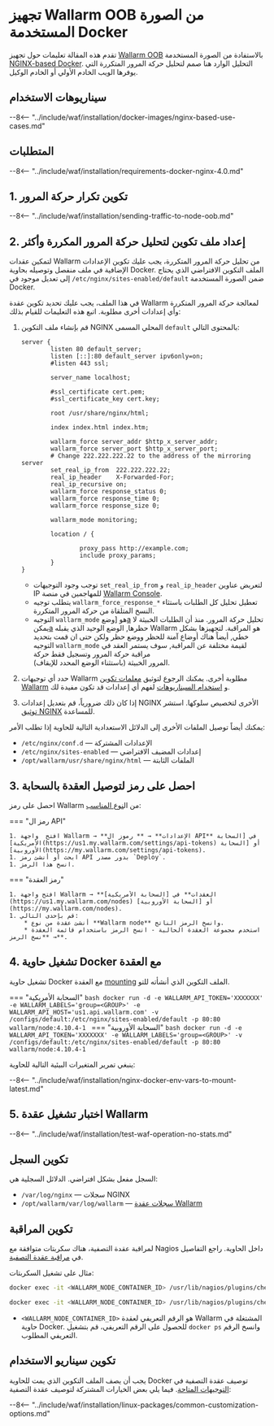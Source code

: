 [doc-wallarm-mode]:           ../../../admin-en/configure-parameters-en.md#wallarm_mode
[doc-config-params]:          ../../../admin-en/configure-parameters-en.md
[doc-monitoring]:             ../../../admin-en/monitoring/intro.md
[waf-mode-instr]:                   ../../../admin-en/configure-wallarm-mode.md
[logging-instr]:                    ../../../admin-en/configure-logging.md
[proxy-balancer-instr]:             ../../../admin-en/using-proxy-or-balancer-en.md
[process-time-limit-instr]:         ../../../admin-en/configure-parameters-en.md#wallarm_process_time_limit
[allocating-memory-guide]:          ../../../admin-en/configuration-guides/allocate-resources-for-node.md
[nginx-waf-directives]:             ../../../admin-en/configure-parameters-en.md
[graylist-docs]:                    ../../../user-guides/ip-lists/overview.md
[filtration-modes-docs]:            ../../../admin-en/configure-wallarm-mode.md
[application-configuration]:        ../../../user-guides/settings/applications.md
[ptrav-attack-docs]:                ../../../attacks-vulns-list.md#path-traversal
[attacks-in-ui-image]:              ../../../images/admin-guides/test-attacks-quickstart.png
[versioning-policy]:                ../../../updating-migrating/versioning-policy.md#version-list
[node-status-docs]:                 ../../../admin-en/configure-statistics-service.md
[node-token]:                       ../../../quickstart.md#deploy-the-wallarm-filtering-node
[api-token]:                        ../../../user-guides/settings/api-tokens.md
[wallarm-token-types]:              ../../../user-guides/nodes/nodes.md#api-and-node-tokens-for-node-creation
[platform]:                         ../../supported-deployment-options.md
[oob-advantages-limitations]:       ../overview.md#advantages-and-limitations
[web-server-mirroring-examples]:    overview.md#examples-of-web-server-configuration-for-traffic-mirroring
[memory-instr]:                     ../../../admin-en/configuration-guides/allocate-resources-for-node.md
[ip-lists-docs]:                    ../../../user-guides/ip-lists/overview.md
[aws-ecs-docs]:                     ../../cloud-platforms/aws/docker-container.md
[gcp-gce-docs]:                     ../../cloud-platforms/gcp/docker-container.md
[azure-container-docs]:             ../../cloud-platforms/azure/docker-container.md
[alibaba-ecs-docs]:                 ../../cloud-platforms/alibaba-cloud/docker-container.md
[api-policy-enf-docs]:              ../../../api-specification-enforcement/overview.md

# تجهيز Wallarm OOB من الصورة المستخدمة Docker

تقدم هذه المقالة تعليمات حول تجهيز [Wallarm OOB](overview.md) بالاستفادة من الصورة المستخدمة [NGINX-based Docker](https://hub.docker.com/r/wallarm/node). التحليل الوارد هنا صمم لتحليل حركة المرور المتكررة التي يوفرها الويب الخادم الأولي أو الخادم الوكيل.

## سيناريوهات الاستخدام

--8<-- "../include/waf/installation/docker-images/nginx-based-use-cases.md"

## المتطلبات

--8<-- "../include/waf/installation/requirements-docker-nginx-4.0.md"

## 1. تكوين تكرار حركة المرور

--8<-- "../include/waf/installation/sending-traffic-to-node-oob.md"

## 2. إعداد ملف تكوين لتحليل حركة المرور المكررة وأكثر

لتمكين عقدات Wallarm من تحليل حركة المرور المتكررة، يجب عليك تكوين الإعدادات الإضافية في ملف منفصل وتوصيله بحاوية Docker. الملف التكوين الافتراضي الذي يحتاج إلى تعديل موجود في `/etc/nginx/sites-enabled/default` ضمن الصورة المستخدمة Docker.

في هذا الملف، يجب عليك تحديد تكوين عقدة Wallarm لمعالجة حركة المرور المتكررة وأي إعدادات أخرى مطلوبة. اتبع هذه التعليمات للقيام بذلك:

1. قم بإنشاء ملف التكوين NGINX المحلي المسمى `default` بالمحتوى التالي:

    ```
    server {
            listen 80 default_server;
            listen [::]:80 default_server ipv6only=on;
            #listen 443 ssl;

            server_name localhost;

            #ssl_certificate cert.pem;
            #ssl_certificate_key cert.key;

            root /usr/share/nginx/html;

            index index.html index.htm;

            wallarm_force server_addr $http_x_server_addr;
            wallarm_force server_port $http_x_server_port;
            # Change 222.222.222.22 to the address of the mirroring server
            set_real_ip_from  222.222.222.22;
            real_ip_header    X-Forwarded-For;
            real_ip_recursive on;
            wallarm_force response_status 0;
            wallarm_force response_time 0;
            wallarm_force response_size 0;

            wallarm_mode monitoring;

            location / {
                    
                    proxy_pass http://example.com;
                    include proxy_params;
            }
    }
    ```

    * توجب وجود التوجيهات `set_real_ip_from` و `real_ip_header` لتعريض عناوين IP للمهاجمين في منصة [Wallarm Console][proxy-balancer-instr].
    * يتطلب توجيه `wallarm_force_response_*` تعطيل تحليل كل الطلبات باستثاء النسخ المتلقاة من حركة المرور المتكررة.
    * التوجيه `wallarm_mode` هو [وضع[a][waf-mode-instr] تحليل حركة المرور. منذ أن الطلبات الخبيثة لا يمكن[a][oob-advantages-limitations] حظرها, الوضع الوحيد الذي يقبله Wallarm هو المراقبة. لتجهيزها بشكل خطي, أيضاً هناك أوضاع آمنة للحظر ووضع حظر ولكن حتى ان قمت بتحديد التوجيه `wallarm_mode` لقيمة مختلفة عن المراقبة, سوف يستمر العقد في مراقبة حركة المرور وتسجيل فقط حركة   
 المرور الخبيثة (باستثناء الوضع المحدد للإيقاف).
1. حدد أي توجيهات Wallarm مطلوبة أخرى. يمكنك الرجوع لتوثيق [معلمات تكوين Wallarm](../../../admin-en/configure-parameters-en.md) و [استخدام السيناريوهات](#configuring-the-use-cases) لفهم أي إعدادات قد تكون مفيدة لك.
1. إذا كان ذلك ضرورياً، قم بتعديل إعدادات NGINX الأخرى لتخصيص سلوكها. استشر [توثيق NGINX](https://nginx.org/en/docs/beginners_guide.html) للمساعدة.

يمكنك أيضاً توصيل الملفات الأخرى إلى الدلائل الاستعدادية التالية للحاوية إذا تطلب الأمر:

* `/etc/nginx/conf.d` — الإعدادات المشتركة
* `/etc/nginx/sites-enabled` — إعدادات المضيف الافتراضي 
* `/opt/wallarm/usr/share/nginx/html` — الملفات الثابتة

## 3. احصل على رمز لتوصيل العقدة بالسحابة

احصل على رمز Wallarm من ال[نوع المناسب][wallarm-token-types]:

=== "رمز ال API"

    1. افتح  واجهة Wallarm → **الإعدادات** → ** رموز ال API** في [السحابة الأمريكية](https://us1.my.wallarm.com/settings/api-tokens) أو [السحابة الأوروبية](https://my.wallarm.com/settings/api-tokens).
    1. ابحث أو أنشئ رمز API بدور مصدر `Deploy`.
    1. انسخ هذا الرمز.

=== "رمز العقدة"

    1. افتح واجهة Wallarm → **العقدات** في [السحابة الأمريكية](https://us1.my.wallarm.com/nodes) أو [السحابة الأوروبية](https://my.wallarm.com/nodes).
    1. قم بإحدى التالي: 
        * أنشئ عقدة من نوع **Wallarm node** وانسخ الرمز الناتج.
        * استخدم مجموعة العقدة الحالية - انسخ الرمز باستخدام قائمة العقدة → **نسخ الرمز**.

## 4. تشغيل حاوية Docker مع العقدة

تشغيل حاوية Docker مع العقدة [mounting](https://docs.docker.com/storage/volumes/) الملف التكوين الذي أنشأته للتو.

=== "السحابة الأمريكية"
    ```bash
    docker run -d -e WALLARM_API_TOKEN='XXXXXXX' -e WALLARM_LABELS='group=<GROUP>' -e WALLARM_API_HOST='us1.api.wallarm.com' -v /configs/default:/etc/nginx/sites-enabled/default -p 80:80 wallarm/node:4.10.4-1
    ```
=== "السحابة الأوروبية"
    ```bash
    docker run -d -e WALLARM_API_TOKEN='XXXXXXX' -e WALLARM_LABELS='group=<GROUP>' -v /configs/default:/etc/nginx/sites-enabled/default -p 80:80 wallarm/node:4.10.4-1
    ```

ينبغي تمرير المتغيرات البيئية التالية للحاوية:

--8<-- "../include/waf/installation/nginx-docker-env-vars-to-mount-latest.md"

## 5. اختبار تشغيل عقدة Wallarm

--8<-- "../include/waf/installation/test-waf-operation-no-stats.md"

## تكوين السجل

السجل مفعل بشكل افتراضي. الدلائل السجلية هي:

* `/var/log/nginx` — سجلات NGINX
* `/opt/wallarm/var/log/wallarm` — [سجلات عقدة Wallarm][logging-instr]

## تكوين المراقبة

لمراقبة عقدة التصفية، هناك سكربتات متوافقة مع Nagios داخل الحاوية. راجع التفاصيل في [مراقبة عقدة التصفية][doc-monitoring].

مثال على تشغيل السكربتات:

``` bash
docker exec -it <WALLARM_NODE_CONTAINER_ID> /usr/lib/nagios/plugins/check_wallarm_tarantool_timeframe -w 1800 -c 900
```

``` bash
docker exec -it <WALLARM_NODE_CONTAINER_ID> /usr/lib/nagios/plugins/check_wallarm_export_delay -w 120 -c 300
```

* `<WALLARM_NODE_CONTAINER_ID>` هو الرقم التعريفي لعقدة Wallarm المشتغلة في حاوية Docker. للحصول على الرقم التعريفي، قم بتشغيل `docker ps` وانسخ الرقم التعريفي المطلوب.

## تكوين سيناريو الاستخدام

يجب أن يصف الملف التكوين الذي يمت للحاوية Docker توصيف عقدة التصفية في [التوجيهات المتاحة](../../../admin-en/configure-parameters-en.md). فيما يلي بعض الخيارات المشتركة لتوصيف عقدة التصفية:

--8<-- "../include/waf/installation/linux-packages/common-customization-options.md"
